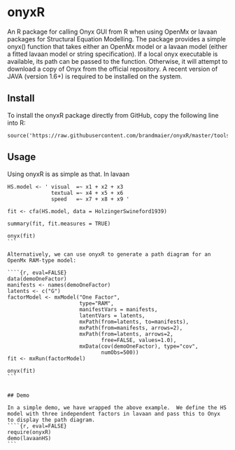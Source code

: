 # onyxR

An R package for calling Onyx GUI from R when using OpenMx or lavaan packages for Structural Equation Modelling.
The package provides a simple onyx() function that takes either an OpenMx model or a lavaan model (either a
fitted lavaan model or string specification). If a local onyx executable is available, its path can be passed to the function.
Otherwise, it will attempt to download a copy of Onyx from the official repository. A recent version of
JAVA (version 1.6+) is required to be installed on the system.

## Install

To install the onyxR package directly from GitHub, copy the following line into R:
```{r, eval=FALSE}
source('https://raw.githubusercontent.com/brandmaier/onyxR/master/tools/install.R')
```

## Usage

Using onyxR is as simple as that. In lavaan

````{r, eval=FALSE}
HS.model <- ' visual  =~ x1 + x2 + x3 
              textual =~ x4 + x5 + x6
              speed   =~ x7 + x8 + x9 '

fit <- cfa(HS.model, data = HolzingerSwineford1939)

summary(fit, fit.measures = TRUE)

onyx(fit)
```

Alternatively, we can use onyxR to generate a path diagram for an OpenMx RAM-type model:

````{r, eval=FALSE}
data(demoOneFactor)
manifests <- names(demoOneFactor)
latents <- c("G")
factorModel <- mxModel("One Factor",
                       type="RAM",
                       manifestVars = manifests,
                       latentVars = latents,
                       mxPath(from=latents, to=manifests),
                       mxPath(from=manifests, arrows=2),
                       mxPath(from=latents, arrows=2,
                              free=FALSE, values=1.0),
                       mxData(cov(demoOneFactor), type="cov",
                              numObs=500))
fit <- mxRun(factorModel)

onyx(fit)
```


## Demo

In a simple demo, we have wrapped the above example.  We define the HS model with three independent factors in lavaan and pass this to Onyx to display the path diagram.
````{r, eval=FALSE}
require(onyxR)
demo(lavaanHS)
```


